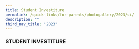 ```yaml
---
title: Student Investiture
permalink: /quick-links/for-parents/photogallery/2023/si/
description: ""
third_nav_title: "2023"
---
```

### STUDENT INVESTITURE


